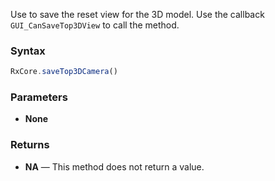 Use to save the reset view for the 3D model. Use the callback `GUI_CanSaveTop3DView` to call the method.

### Syntax

```typescript
RxCore.saveTop3DCamera()
```

### Parameters

- **None**

### Returns

- **NA** — This method does not return a value.